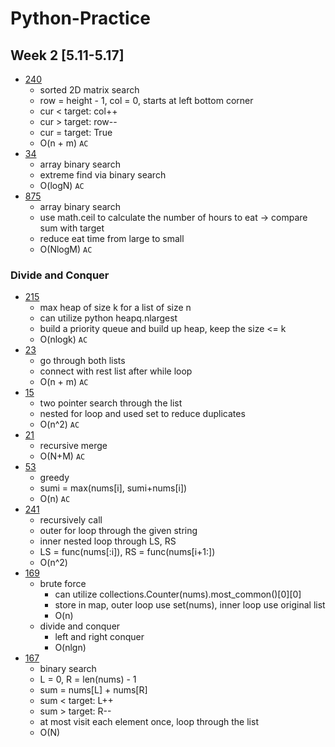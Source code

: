 # Python-Practice
## Week 2 [5.11-5.17]
- [240](https://leetcode.com/problems/search-a-2d-matrix-ii)
  - sorted 2D matrix search
  - row = height - 1, col = 0, starts at left bottom corner
  - cur < target: col++
  - cur > target: row--
  - cur = target: True
  - O(n + m) `AC`
- [34](https://leetcode.com/problems/find-first-and-last-position-of-element-in-sorted-array/)
  - array binary search
  - extreme find via binary search
  - O(logN) `AC`
- [875](https://leetcode.com/problems/koko-eating-bananas/)
  - array binary search
  - use math.ceil to calculate the number of hours to eat -> compare sum with target
  - reduce eat time from large to small
  - O(NlogM) `AC`

### Divide and Conquer
- [215](https://leetcode.com/problems/kth-largest-element-in-an-array/)
  - max heap of size k for a list of size n
  - can utilize python heapq.nlargest
  - build a priority queue and build up heap, keep the size <= k
  - O(nlogk) `AC`
- [23](https://leetcode.com/problems/merge-two-sorted-lists/)
  - go through both lists
  - connect with rest list after while loop
  - O(n + m) `AC`
- [15](https://leetcode.com/problems/3sum/)
  - two pointer search through the list
  - nested for loop and used set to reduce duplicates
  - O(n^2) `AC`
- [21](https://leetcode.com/problems/merge-two-sorted-lists/)
  - recursive merge
  - O(N+M) `AC`
- [53](https://leetcode.com/problems/maximum-subarray/)
  - greedy
  - sumi = max(nums[i], sumi+nums[i])
  - O(n) `AC`
- [241](https://leetcode.com/problems/different-ways-to-add-parentheses/)
  - recursively call
  - outer for loop through the given string
  - inner nested loop through LS, RS
  - LS = func(nums[:i]), RS = func(nums[i+1:])
  - O(n^2)
- [169](https://leetcode.com/problems/majority-element/)
  - brute force
    - can utilize collections.Counter(nums).most_common()[0][0]
    - store in map, outer loop use set(nums), inner loop use original list
    - O(n)
  - divide and conquer
    - left and right conquer
    - O(nlgn)
- [167](https://leetcode.com/problems/two-sum-ii-input-array-is-sorted/)
  - binary search
  - L = 0, R = len(nums) - 1
  - sum = nums[L] + nums[R]
  - sum < target: L++
  - sum > target: R--
  - at most visit each element once, loop through the list
  - O(N)

